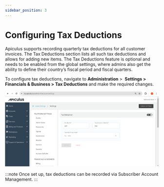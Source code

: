 ```yaml
---
sidebar_position: 3
---
```

# Configuring Tax Deductions

Apiculus supports recording quarterly tax deductions for all customer invoices. The Tax Deductions section lists all such tax deductions and allows for adding new items. The Tax Deductions feature is optional and needs to be enabled from the global settings, where admins also get the ability to define their country’s fiscal period and fiscal quarters. 

To configure tax deductions, navigate to **Administration** >  **Settings > Financials & Business > Tax Deductions** and make the required changes.

![Configuring Tax Deductions](img/ConfiguringTaxDeductions.png)

:::note
Once set up, tax deductions can be recorded via Subscriber Account Management.
:::
